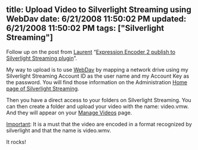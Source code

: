 title: Upload Video to Silverlight Streaming using WebDav
date: 6/21/2008 11:50:02 PM
updated: 6/21/2008 11:50:02 PM
tags: ["Silverlight Streaming"]
---
Follow up on the post from [Laurent](http://weblogs.asp.net/lduveau/) “[Expression Encoder 2 publish to Silverlight Streaming plugin](http://weblogs.asp.net/lduveau/archive/2008/06/20/expression-encoder-2-publish-to-silverlight-streaming-plugin.aspx)”.

My way to upload is to use [WebDav](http://en.wikipedia.org/wiki/WebDav) by mapping a network drive using my Silverlight Streaming Account ID as the user name and my Account Key as the password. You will find those information on the Administration [Home page of Silverlight Streaming](http://silverlight.live.com/).

Then you have a direct access to your folders on Silverlight Streaming. You can then create a folder and upload your video with the name: video.vmw. And they will appear on your [Manage Videos](https://silverlight.live.com/Videos.aspx) page.

<u>Important</u>: It is a must that the video are encoded in a format recognized by silverlight and that the name is video.wmv.

It rocks!
